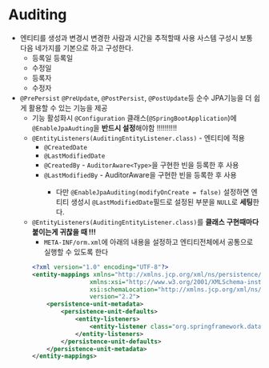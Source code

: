 # Auditing
- 엔티티를 생성과 변경시 변경한 사람과 시간을 추적할때 사용 사스템 구성시 보통 다음 네가지를 기본으로 하고 구성한다.
  - 등록일 등록일
  - 수정일 
  - 등록자 
  - 수정자 
- `@PrePersist` `@PreUpdate`, `@PostPersist`, `@PostUpdate`등 순수 JPA기능을 더 쉽게 활용할 수 있는 기능을 제공
  - 기능 활성화시 `@Configuration` 클래스(`@SpringBootApplication`)에 `@EnableJpaAudting`을 **반드시 설정**해야함 !!!!!!!!!!
  - `@EntityListeners(AuditingEntityListener.class)` - 엔티티에 적용
    - `@CreatedDate`
    - `@LastModifiedDate`
    - `@CreatedBy` - `AuditorAware<Type>`을 구현한 빈을 등록한 후 사용
    - `@LastModifiedBy` - AuditorAware<Type>을 구현한 빈을 등록한 후 사용
      - 다만 `@EnableJpaAuditing(modifyOnCreate = false)` 설정하면 엔티티 생성시 `@LastModifiedDate`필드로 설정된 부분을 `NULL`로 **세팅**한다.
  - `@EntityListeners(AuditingEntityListener.class)`를 **클래스 구현때마다 붙이는게 귀찮을 때 !!!**
    - `META-INF/orm.xml`에 아래의 내용을 설정하고 엔티티전체에서 공통으로 실행할 수 있도록 한다
    ```xml
    <?xml version="1.0" encoding="UTF-8"?>
    <entity-mappings xmlns="http://xmlns.jcp.org/xml/ns/persistence/orm" 
                    xmlns:xsi="http://www.w3.org/2001/XMLSchema-instance" 
                    xsi:schemaLocation="http://xmlns.jcp.org/xml/ns/persistence/orm http://xmlns.jcp.org/xml/ns/persistence/orm_2_2.xsd" 
                    version="2.2">
        <persistence-unit-metadata>
            <persistence-unit-defaults>
                <entity-listeners>
                    <entity-listener class="org.springframework.data.jpa.domain.support.AuditingEntityListener" />
                </entity-listeners>
            </persistence-unit-defaults>
        </persistence-unit-metadata>
    </entity-mappings>
    ```
